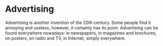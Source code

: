 # Advertising
Advertising is another invention of the 20th century. Some people find it annoying and useless, however, it certainly has its point.
Advertising can be found everywhere nowadays: in newspapers, in magazines and brochures, on posters, on radio and TV, in Internet, simply everywhere.
